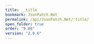 ```yaml
---
title: __title
bookmark: JsonPatch.Net
permalink: /api/JsonPatch.Net/:title/
open_folder: true
order: "9.08"
version: "2.0.6"
---
```

